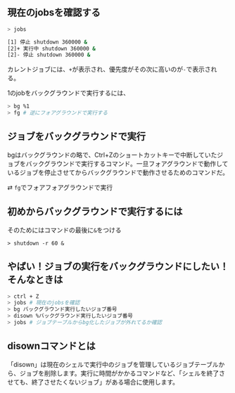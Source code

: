 ## 現在のjobsを確認する

```sh
> jobs

[1] 停止 shutdown 360000 &
[2]+ 実行中 shutdown 360000 &
[2]- 停止 shutdown 360000 &
```

カレントジョブには、``+``が表示され、優先度がその次に高いのが``-``で表示される。

1のjobをバックグラウンドで実行するには、

```sh
> bg %1
> fg # 逆にフォアグラウンドで実行する
```

## ジョブをバックグラウンドで実行
bgはバックグラウンドの略で、Ctrl+Zのショートカットキーで中断していたジョブをバックグラウンドで実行するコマンド。一旦フォアグラウンドで動作しているジョブを停止させてからバックグラウンドで動作させるためのコマンドだ。


⇄ ``fg``でフォアフォアグラウンドで実行


## 初めからバックグラウンドで実行するには
そのためにはコマンドの最後に``&``をつける

```
> shutdown -r 60 &
```

## やばい！ジョブの実行をバックグラウンドにしたい！そんなときは

```sh
> ctrl + Z
> jobs # 現在のjobsを確認
> bg バックグラウンド実行したいジョブ番号
> disown %バックグラウンド実行したいジョブ番号
> jobs # ジョブテーブルからbg化したジョブが外れてるか確認
```

## disownコマンドとは
「disown」は現在のシェルで実行中のジョブを管理しているジョブテーブルから、ジョブを削除します。実行に時間がかかるコマンドなど、「シェルを終了させても、終了させたくないジョブ」がある場合に使用します。

